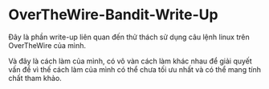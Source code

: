 # OverTheWire-Bandit-Write-Up
Đây là phần write-up liên quan đến thử thách sử dụng câu lệnh linux trên OverTheWire của mình.

Và đây là cách làm của mình, có vô vàn cách làm khác nhau để giải quyết vấn đề vì thế cách làm của mình có thể chưa tối ưu nhất và có thể mang tính chất tham khảo.
